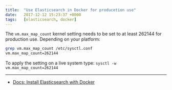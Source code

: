 ```yaml
---
title:  "Use Elasticsearch in Docker for producetion use"
date:   2017-12-12 15:23:37 +0000
tags:   [elasticsearch, docker]
---
```


The `vm.max_map_count` kernel setting needs to be set to at least 262144 for production use. Depending on your platform:

```sh
grep vm.max_map_count /etc/sysctl.conf
vm.max_map_count=262144
```

To apply the setting on a live system type: `sysctl -w vm.max_map_count=262144`



---

- [Docs: Install Elasticsearch with Docker](https://www.elastic.co/guide/en/elasticsearch/reference/current/docker.html#docker-prod-cluster-composefile)